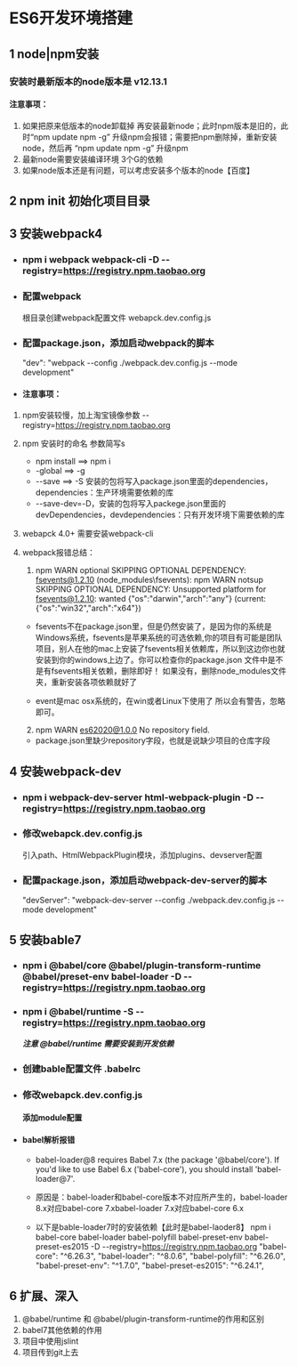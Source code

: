 # ES6开发环境搭建

## 1 node|npm安装
### 安装时最新版本的node版本是 v12.13.1
#### 注意事项：
1. 如果把原来低版本的node卸载掉 再安装最新node；此时npm版本是旧的，此时“npm update npm -g” 升级npm会报错；需要把npm删除掉，重新安装node，然后再 “npm update npm -g” 升级npm 
2. 最新node需要安装编译环境 3个G的依赖
3. 如果node版本还是有问题，可以考虑安装多个版本的node【百度】

## 2 npm init 初始化项目目录

## 3 安装webpack4
- ### npm i webpack webpack-cli -D --registry=https://registry.npm.taobao.org
- ### 配置webpack
    根目录创建webpack配置文件 webapck.dev.config.js
- ### 配置package.json，添加启动webpack的脚本
    "dev": "webpack --config ./webpack.dev.config.js --mode development"
- #### 注意事项：
1. npm安装较慢，加上淘宝镜像参数 --registry=https://registry.npm.taobao.org
2. npm 安装时的命名 参数简写s
    - npm install ==> npm i
    - -global ==> -g
    - --save ==> -S 安装的包将写入package.json里面的dependencies，dependencies：生产环境需要依赖的库
    - --save-dev=-D，安装的包将写入packege.json里面的devDependencies，devdependencies：只有开发环境下需要依赖的库
3. webapck 4.0+ 需要安装webpack-cli
4. webpack报错总结：
    1. npm WARN optional SKIPPING OPTIONAL DEPENDENCY: fsevents@1.2.10 (node_modules\fsevents):
npm WARN notsup SKIPPING OPTIONAL DEPENDENCY: Unsupported platform for fsevents@1.2.10: wanted {"os":"darwin","arch":"any"} (current: {"os":"win32","arch":"x64"})
    - fsevents不在package.json里，但是仍然安装了，是因为你的系统是Windows系统，fsevents是苹果系统的可选依赖,你的项目有可能是团队项目，别人在他的mac上安装了fsevents相关依赖库，所以到这边你也就安装到你的windows上边了。你可以检查你的package.json 文件中是不是有fsevents相关依赖，删除即好！ 
    如果没有，删除node_modules文件夹，重新安装各项依赖就好了

    - event是mac osx系统的，在win或者Linux下使用了 所以会有警告，忽略即可。

    2. npm WARN es62020@1.0.0 No repository field.
    - package.json里缺少repository字段，也就是说缺少项目的仓库字段

## 4 安装webpack-dev
- ### npm i webpack-dev-server html-webpack-plugin -D --registry=https://registry.npm.taobao.org

- ### 修改webapck.dev.config.js
    引入path、HtmlWebpackPlugin模块，添加plugins、devserver配置
- ### 配置package.json，添加启动webpack-dev-server的脚本
    "devServer": "webpack-dev-server --config ./webpack.dev.config.js --mode development" 

## 5 安装bable7 
- ### npm i @babel/core @babel/plugin-transform-runtime @babel/preset-env babel-loader -D --registry=https://registry.npm.taobao.org
- ### npm i  @babel/runtime -S --registry=https://registry.npm.taobao.org
    ***注意 @babel/runtime 需要安装到开发依赖***
- ### 创建bable配置文件 .babelrc
- ### 修改webapck.dev.config.js 
    #### 添加module配置
- #### babel解析报错

    -  babel-loader@8 requires Babel 7.x (the package '@babel/core'). If you'd like to use Babel 6.x ('babel-core'), you should install 'babel-loader@7'.
    - 原因是：babel-loader和babel-core版本不对应所产生的，babel-loader 8.x对应babel-core 7.xbabel-loader 7.x对应babel-core 6.x

    - 以下是bable-loader7时的安装依赖【此时是babel-laoder8】
    npm i babel-core babel-loader babel-polyfill babel-preset-env babel-preset-es2015 -D --registry=https://registry.npm.taobao.org
    "babel-core": "^6.26.3",
    "babel-loader": "^8.0.6",
    "babel-polyfill": "^6.26.0",
    "babel-preset-env": "^1.7.0",
    "babel-preset-es2015": "^6.24.1",

## 6 扩展、深入
1. @babel/runtime 和 @babel/plugin-transform-runtime的作用和区别
2. babel7其他依赖的作用
3. 项目中使用jslint
4. 项目传到git上去



